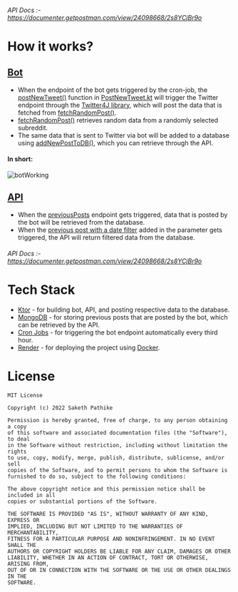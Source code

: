 ###### API Docs :- https://documenter.getpostman.com/view/24098668/2s8YCjBr9o

# How it works?

## [Bot](https://twitter.com/catktorbot)
- When the endpoint of the bot gets triggered by the cron-job, the [postNewTweet()](https://github.com/sakethpathike/catktorbot/blob/a67bf082fd52c87083b628fa7809350a881dfdc1/src/main/kotlin/com/sakethh/bot/twitter/PostNewTweet.kt#L15) function in [PostNewTweet.kt](https://github.com/sakethpathike/catktorbot/blob/master/src/main/kotlin/com/sakethh/bot/twitter/PostNewTweet.kt) will trigger the Twitter endpoint through the [Twitter4J library](https://github.com/Twitter4J/Twitter4J), which will post the data that is fetched from [fetchRandomPost()](https://github.com/sakethpathike/catktorbot/blob/a67bf082fd52c87083b628fa7809350a881dfdc1/src/main/kotlin/com/sakethh/redditData/FetchRandomPost.kt#L16).
- [fetchRandomPost()](https://github.com/sakethpathike/catktorbot/blob/a67bf082fd52c87083b628fa7809350a881dfdc1/src/main/kotlin/com/sakethh/redditData/FetchRandomPost.kt#L16) retrieves random data from a randomly selected subreddit.
- The same data that is sent to Twitter via bot will be added to a database using [addNewPostToDB()](https://github.com/sakethpathike/catktorbot/blob/a67bf082fd52c87083b628fa7809350a881dfdc1/src/main/kotlin/com/sakethh/api/AddNewPostToDB.kt#L8), which you can retrieve through the API.

#### In short:

![botWorking](https://user-images.githubusercontent.com/83284398/198224398-7302d09d-3a44-4d63-84aa-00077bc45ce7.png)

## [API](https://catktorapi.onrender.com/)
- When the [previousPosts](https://github.com/sakethpathike/catktorbot/blob/a67bf082fd52c87083b628fa7809350a881dfdc1/src/main/kotlin/com/sakethh/api/FetchPreviousPosts.kt#L11) endpoint gets triggered, data that is posted by the bot will be retrieved from the database.
- When the [previous post with a date filter](https://github.com/sakethpathike/catktorbot/blob/a67bf082fd52c87083b628fa7809350a881dfdc1/src/main/kotlin/com/sakethh/api/FetchPreviousPosts.kt#L18) added in the parameter gets triggered, the API will return filtered data from the database.

###### API Docs :- https://documenter.getpostman.com/view/24098668/2s8YCjBr9o

# Tech Stack
- [Ktor](https://ktor.io/) - for building bot, API, and posting respective data to the database.
- [MongoDB](https://www.mongodb.com/) - for storing previous posts that are posted by the bot, which can be retrieved by the API.
- [Cron Jobs](https://cron-job.org/) - for triggering the bot endpoint automatically every third hour.
- [Render](https://render.com/) - for deploying the project using [Docker](https://www.docker.com/).

# License

```
MIT License

Copyright (c) 2022 Saketh Pathike

Permission is hereby granted, free of charge, to any person obtaining a copy
of this software and associated documentation files (the "Software"), to deal
in the Software without restriction, including without limitation the rights
to use, copy, modify, merge, publish, distribute, sublicense, and/or sell
copies of the Software, and to permit persons to whom the Software is
furnished to do so, subject to the following conditions:

The above copyright notice and this permission notice shall be included in all
copies or substantial portions of the Software.

THE SOFTWARE IS PROVIDED "AS IS", WITHOUT WARRANTY OF ANY KIND, EXPRESS OR
IMPLIED, INCLUDING BUT NOT LIMITED TO THE WARRANTIES OF MERCHANTABILITY,
FITNESS FOR A PARTICULAR PURPOSE AND NONINFRINGEMENT. IN NO EVENT SHALL THE
AUTHORS OR COPYRIGHT HOLDERS BE LIABLE FOR ANY CLAIM, DAMAGES OR OTHER
LIABILITY, WHETHER IN AN ACTION OF CONTRACT, TORT OR OTHERWISE, ARISING FROM,
OUT OF OR IN CONNECTION WITH THE SOFTWARE OR THE USE OR OTHER DEALINGS IN THE
SOFTWARE.
```

